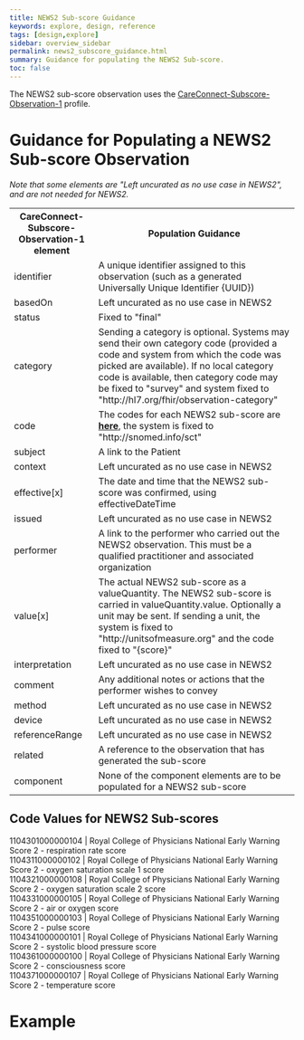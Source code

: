 ```yaml
---
title: NEWS2 Sub-score Guidance
keywords: explore, design, reference
tags: [design,explore]
sidebar: overview_sidebar
permalink: news2_subscore_guidance.html
summary: Guidance for populating the NEWS2 Sub-score.
toc: false
---
```


The NEWS2 sub-score observation uses the <a href="https://fhir.hl7.org.uk/STU3/StructureDefinition/CareConnect-Subscore-Observation-1">CareConnect-Subscore-Observation-1</a> profile.

# Guidance for Populating a NEWS2 Sub-score Observation #

_Note that some elements are "Left uncurated as no use case in NEWS2", and are not needed for NEWS2._

<table>
<tr><th>CareConnect-Subscore-Observation-1 element</th><th>Population Guidance</th></tr>
<tr><td>identifier</td><td>A unique identifier assigned to this observation (such as a generated Universally Unique Identifier {UUID})</td></tr>
<tr><td>basedOn</td><td>Left uncurated as no use case in NEWS2</td></tr>
<tr><td>status</td><td>Fixed to "final"</td></tr>
<tr><td>category</td><td>Sending a category is optional. Systems may send their own category code (provided a code and system from which the code was picked are available). If no local category code is available, then category code may be fixed to "survey" and system fixed to "http://hl7.org/fhir/observation-category"</td></tr>
<tr><td>code</td><td>The codes for each NEWS2 sub-score are <a href="#code-values-for-news2-sub-scores"><b>here</b></a>, the system is fixed to "http://snomed.info/sct"</td></tr>
<tr><td>subject</td><td>A link to the Patient</td></tr>
<tr><td>context</td><td>Left uncurated as no use case in NEWS2</td></tr>
<tr><td>effective[x]</td><td>The date and time that the NEWS2 sub-score was confirmed, using effectiveDateTime</td></tr>
<tr><td>issued</td><td>Left uncurated as no use case in NEWS2</td></tr>
<tr><td>performer</td><td>A link to the performer who carried out the NEWS2 observation. This must be a qualified practitioner and associated organization</td></tr>
<tr><td>value[x]</td><td>The actual NEWS2 sub-score as a valueQuantity. The NEWS2 sub-score is carried in valueQuantity.value. Optionally a unit may be sent. If sending a unit, the system is fixed to "http://unitsofmeasure.org" and the code fixed to "{score}"</td></tr>
<tr><td>interpretation</td><td>Left uncurated as no use case in NEWS2</td></tr>
<tr><td>comment</td><td>Any additional notes or actions that the performer wishes to convey</td></tr>
<tr><td>method</td><td>Left uncurated as no use case in NEWS2</td></tr>
<tr><td>device</td><td>Left uncurated as no use case in NEWS2</td></tr>
<tr><td>referenceRange</td><td>Left uncurated as no use case in NEWS2</td></tr>
<tr><td>related</td><td>A reference to the observation that has generated the sub-score</td></tr>
<tr><td>component</td><td>None of the component elements are to be populated for a NEWS2 sub-score</td></tr>
</table>

## Code Values for NEWS2 Sub-scores ##
1104301000000104 | Royal College of Physicians National Early Warning Score 2 - respiration rate score  <br/>
1104311000000102 | Royal College of Physicians National Early Warning Score 2 - oxygen saturation scale 1 score <br/>
1104321000000108 | Royal College of Physicians National Early Warning Score 2 - oxygen saturation scale 2 score <br/>
1104331000000105 | Royal College of Physicians National Early Warning Score 2 - air or oxygen score <br/>
1104351000000103 | Royal College of Physicians National Early Warning Score 2 - pulse score <br/>
1104341000000101 | Royal College of Physicians National Early Warning Score 2 - systolic blood pressure score <br/>
1104361000000100 | Royal College of Physicians National Early Warning Score 2 - consciousness score <br/>
1104371000000107 | Royal College of Physicians National Early Warning Score 2 - temperature score

# Example #

<script src="https://gist.github.com/IOPS-DEV/3afd69d2baa1b48bb2cd65d5c8c429f4.js"></script>

